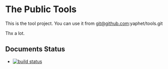 # The Public Tools

This is the tool project.
You can use it from git@github.com:yaphet/tools.git


Thx a lot.

## Documents Status 
* [![build status](https://github.com/yaphet/tools)](https://github.com/yaphet/tools)
